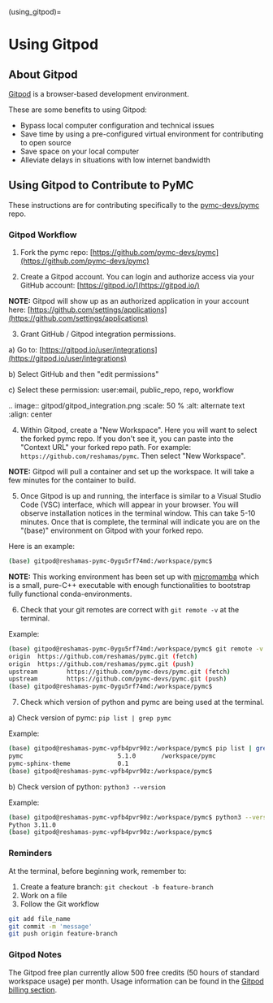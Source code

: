 (using_gitpod)=
# Using Gitpod

## About Gitpod
[Gitpod](https://www.gitpod.io/) is a browser-based development environment.

These are some benefits to using Gitpod:

- Bypass local computer configuration and technical issues
- Save time by using a pre-configured virtual environment for contributing to open source
- Save space on your local computer
- Alleviate delays in situations with low internet bandwidth

## Using Gitpod to Contribute to PyMC

These instructions are for contributing specifically to the [pymc-devs/pymc](https://github.com/pymc-devs/pymc) repo.  

### Gitpod Workflow

1. Fork the pymc repo: [https://github.com/pymc-devs/pymc](https://github.com/pymc-devs/pymc)

2. Create a Gitpod account. You can login and authorize access via your GitHub account:  [https://gitpod.io/](https://gitpod.io/)

**NOTE:** Gitpod will show up as an authorized application in your account here:  [https://github.com/settings/applications](https://github.com/settings/applications)

3. Grant GitHub / Gitpod integration permissions.

a) Go to: [https://gitpod.io/user/integrations](https://gitpod.io/user/integrations)

b) Select GitHub and then "edit permissions"

c) Select these permission: user:email, public_repo, repo, workflow

.. image:: gitpod/gitpod_integration.png
   :scale: 50 %
   :alt: alternate text
   :align: center

4. Within Gitpod, create a "New Workspace".  Here you will want to select the forked pymc repo. If you don't see it, you can paste into the "Context URL" your forked repo path.  For example:  `https://github.com/reshamas/pymc`.  Then select "New Workspace".

**NOTE:** Gitpod will pull a container and set up the workspace.  It will take a few minutes for the container to build.

5. Once Gitpod is up and running, the interface is similar to a Visual Studio Code (VSC) interface, which will appear in your browser. You will observe installation notices in the terminal window.  This can take 5-10 minutes. Once that is complete, the terminal will indicate you are on the "(base)" environment on Gitpod with your forked repo.

Here is an example:

```bash
(base) gitpod@reshamas-pymc-0ygu5rf74md:/workspace/pymc$
```

**NOTE:** This working environment has been set up with [micromamba](https://mamba.readthedocs.io/en/latest/user_guide/micromamba.html) which is a small, pure-C++ executable with enough functionalities to bootstrap fully functional conda-environments.

6. Check that your git remotes are correct with `git remote -v` at the terminal.

Example:

```bash
(base) gitpod@reshamas-pymc-0ygu5rf74md:/workspace/pymc$ git remote -v
origin  https://github.com/reshamas/pymc.git (fetch)
origin  https://github.com/reshamas/pymc.git (push)
upstream        https://github.com/pymc-devs/pymc.git (fetch)
upstream        https://github.com/pymc-devs/pymc.git (push)
(base) gitpod@reshamas-pymc-0ygu5rf74md:/workspace/pymc$
```

7. Check which version of python and pymc are being used at the terminal.

a) Check version of pymc: `pip list | grep pymc`

Example:

```bash
(base) gitpod@reshamas-pymc-vpfb4pvr90z:/workspace/pymc$ pip list | grep pymc
pymc                          5.1.0       /workspace/pymc
pymc-sphinx-theme             0.1
(base) gitpod@reshamas-pymc-vpfb4pvr90z:/workspace/pymc$ 
```

b) Check version of python: `python3 --version`

Example:

```bash
(base) gitpod@reshamas-pymc-vpfb4pvr90z:/workspace/pymc$ python3 --version
Python 3.11.0
(base) gitpod@reshamas-pymc-vpfb4pvr90z:/workspace/pymc$ 
```

### Reminders
At the terminal, before beginning work, remember to:

1. Create a feature branch: `git checkout -b feature-branch`
1. Work on a file
1. Follow the Git workflow
```bash
git add file_name
git commit -m 'message'
git push origin feature-branch
```

### Gitpod Notes
The Gitpod free plan currently allow 500 free credits (50 hours of standard workspace usage) per month. Usage information can be found in the [Gitpod billing section](https://gitpod.io/user/billing).
